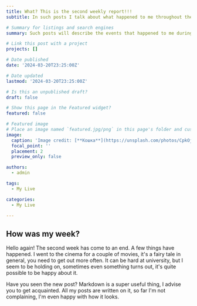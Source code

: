 ```yaml
---
title: What? This is the second weekly report!!!
subtitle: In such posts I talk about what happened to me throughout the week, have fun reading!

# Summary for listings and search engines
summary: Such posts will describe the events that happened to me during the week, it will not take much time.

# Link this post with a project
projects: []

# Date published
date: '2024-03-20T23:25:00Z'

# Date updated
lastmod: '2024-03-20T23:25:00Z'

# Is this an unpublished draft?
draft: false

# Show this page in the Featured widget?
featured: false

# Featured image
# Place an image named `featured.jpg/png` in this page's folder and customize its options here.
image:
  caption: 'Image credit: [**Кошка**](https://unsplash.com/photos/CpkOjOcXdUY)'
  focal_point: ''
  placement: 2
  preview_only: false

authors:
  - admin

tags:
  - My Live

categories:
  - My Live

---
```


## How was my week?

Hello again! The second week has come to an end. A few things have happened. I went to the cinema for a couple of movies, it's a fairy tale in general, you need to get out more often. It can be hard at university, but I seem to be holding on, sometimes even something turns out, it's quite possible to be happy about it.

Have you seen the new post? Markdown is a super useful thing, I advise you to get acquainted. All my posts are written on it, so far I'm not complaining, I'm even happy with how it looks.


